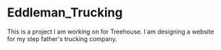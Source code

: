 # Eddleman_Trucking

This is a project I am working on for Treehouse. I am designing a website for my step father's trucking company.
